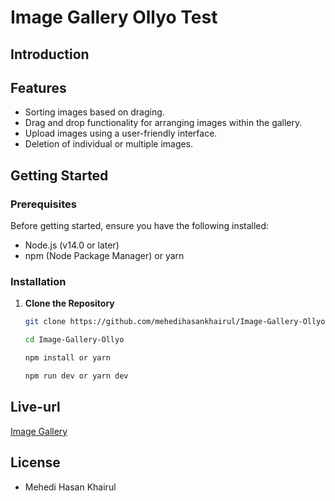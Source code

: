 # Image Gallery Ollyo Test


## Introduction

## Features
- Sorting images based on draging. 
- Drag and drop functionality for arranging images within the gallery.
- Upload images using a user-friendly interface.
- Deletion of individual or multiple images.

## Getting Started

### Prerequisites

Before getting started, ensure you have the following installed:
- Node.js (v14.0 or later)
- npm (Node Package Manager) or yarn

### Installation

1. **Clone the Repository**

   ```bash
   git clone https://github.com/mehedihasankhairul/Image-Gallery-Ollyo.git

   cd Image-Gallery-Ollyo

   npm install or yarn

   npm run dev or yarn dev

   ```



## Live-url

[Image Gallery](https://https://ogallery.vercel.app)


## License
- Mehedi Hasan Khairul